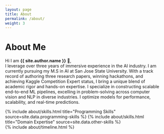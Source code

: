 ```yaml
---
layout: page
title: About
permalink: /about/
weight: 3
---
```


# **About Me**

Hi I am **{{ site.author.name }}** :wave:,<br>
I leverage over three years of immersive experience in the AI industry. I am currently pursuing my M.S in AI at San Jose State University. With a track record of authoring three research papers, winning hackathons, and achieving Kaggle Competition Expert status, I bring a unique blend of academic rigor and hands-on expertise. I specialize in constructing scalable end-to-end ML pipelines,  excelling in problem-solving across computer vision and NLP in diverse industries. I optimize models for performance, scalability, and real-time predictions.

<div class="row">
{% include about/skills.html title="Programming Skills" source=site.data.programming-skills %}
{% include about/skills.html title="Domain Expertise" source=site.data.other-skills %}
</div>

<div class="row">
{% include about/timeline.html %}
</div>